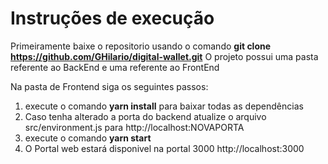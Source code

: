 # Instruções de execução

Primeiramente baixe o repositorio usando o comando
**git clone https://github.com/GHilario/digital-wallet.git**
O projeto possui uma pasta referente ao BackEnd e uma referente ao FrontEnd

Na pasta de Frontend siga os seguintes passos:
1. execute o comando **yarn install** para baixar todas as dependências
2. Caso tenha alterado a porta do backend atualize o arquivo src/environment.js para http://localhost:NOVAPORTA
3. execute o comando **yarn start**
4. O Portal web estará disponivel na portal 3000
	http://localhost:3000